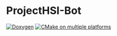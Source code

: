 # ProjectHSI-Bot

[![Doxygen](https://github.com/ProjectHSI/ProjectHSI-Bot/actions/workflows/doxygen.yml/badge.svg)](https://github.com/ProjectHSI/ProjectHSI-Bot/actions/workflows/doxygen.yml) [![CMake on multiple platforms](https://github.com/ProjectHSI/ProjectHSI-Bot/actions/workflows/cmake-multi-platform.yml/badge.svg)](https://github.com/ProjectHSI/ProjectHSI-Bot/actions/workflows/cmake-multi-platform.yml)